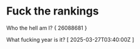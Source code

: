 # Fuck the rankings

Who the hell am I?
{ 26088681 }

What fucking year is it?
[ 2025-03-27T03:40:00Z ]
